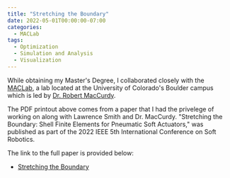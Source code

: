 ```yaml
---
title: "Stretching the Boundary"
date: 2022-05-01T00:00:00-07:00
categories:
  - MACLab
tags:
  - Optimization
  - Simulation and Analysis
  - Visualization
---
```


While obtaining my Master's Degree, I collaborated closely with the [MACLab](https://www.matterassembly.org/), a lab located at the University of Colorado's Boulder campus which is led by [Dr. Robert MacCurdy](https://www.colorado.edu/mechanical/robert-maccurdy).

<object data="../PDFs/JacobHaimes_Stretching-the-Boundary-Vis.pdf" width="1000" height="1000" type='application/pdf'></object>

The PDF printout above comes from a paper that I had the privelege of working on along with Lawrence Smith and Dr. MacCurdy. "Stretching the Boundary: Shell Finite Elements for Pneumatic Soft Actuators," was published as part of the 2022 IEEE 5th International Conference on Soft Robotics.

The link to the full paper is provided below:
- <a href="https://jacob-haimes.github.io/PDFs/Smith-Haimes-MacCurdy_Shell-Elements_ROBOSOFT.pdf" target="_blank" rel="noreferrer noopener">Stretching the Boundary</a>
